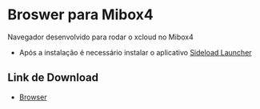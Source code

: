 
# Broswer para Mibox4

Navegador desenvolvido para rodar o xcloud no Mibox4

- Após a instalação é necessário instalar o aplicativo [Sideload Launcher](https://play.google.com/store/apps/details?id=eu.chainfire.tv.sideloadlauncher&hl=pt_BR&gl=US&pli=1)

## Link de Download

 - [Browser](https://drive.google.com/drive/folders/1y0kgzesgS78Tble7CnFoNiVI0g9Gdiho?usp=share_link)
